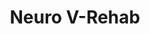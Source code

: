 ---
about: Created in Unity for the Oculus Quest
hackday: 23-cardiff
links:
  presentation: https://docs.google.com/presentation/d/1YqLIQQO1DsiDpLsGc3PvpRmV0GSxg8j_6MD48qKRDQc/view
  website: https://youtu.be/ateuFzGC2AM
summary: Aim to create a VR environment to Gamify neurological rehabilitation and
  deploy it to mobile VR hardware
team:
- '@playframeuk'
- '@tomburplebri'
- '@Cdalgety'
thumbnail: neuro_v-rehab.png
title: Neuro V-Rehab
---